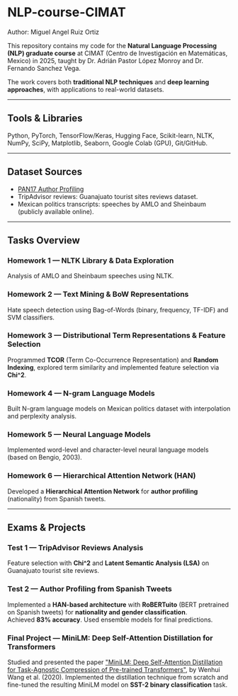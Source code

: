 # NLP-course-CIMAT

Author: Miguel Angel Ruiz Ortiz

This repository contains my code for the **Natural Language Processing (NLP) graduate course** at CIMAT (Centro de Investigación en Matemáticas, Mexico) in 2025, taught by Dr. Adrián Pastor López Monroy and Dr. Fernando Sanchez Vega.

The work covers both **traditional NLP techniques** and **deep learning approaches**, with applications to real-world datasets.

---

## Tools & Libraries

Python, PyTorch, TensorFlow/Keras, Hugging Face, Scikit-learn, NLTK, NumPy, SciPy, Matplotlib, Seaborn, Google Colab (GPU), Git/GitHub.

---

## Dataset Sources

- [PAN17 Author Profiling](https://pan.webis.de/clef17/pan17-web/author-profiling.html)
- TripAdvisor reviews: Guanajuato tourist sites reviews dataset.  
- Mexican politics transcripts: speeches by AMLO and Sheinbaum (publicly available online).  

---

## Tasks Overview

### Homework 1 — NLTK Library & Data Exploration

Analysis of AMLO and Sheinbaum speeches using NLTK.

### Homework 2 — Text Mining & BoW Representations

Hate speech detection using Bag-of-Words (binary, frequency, TF-IDF) and SVM classifiers.

### Homework 3 — Distributional Term Representations & Feature Selection

Programmed **TCOR** (Term Co-Occurrence Representation) and **Random Indexing**, explored term similarity and implemented feature selection via **Chi^2**.

### Homework 4 — N-gram Language Models

Built N-gram language models on Mexican politics dataset with interpolation and perplexity analysis.

### Homework 5 — Neural Language Models

Implemented word-level and character-level neural language models (based on Bengio, 2003).

### Homework 6 — Hierarchical Attention Network (HAN)

Developed a **Hierarchical Attention Network** for **author profiling** (nationality) from Spanish tweets.

---

## Exams & Projects

### Test 1 — TripAdvisor Reviews Analysis

Feature selection with **Chi^2** and **Latent Semantic Analysis (LSA)** on Guanajuato tourist site reviews.

### Test 2 — Author Profiling from Spanish Tweets

Implemented a **HAN-based architecture** with **RoBERTuito** (BERT pretrained on Spanish tweets) for **nationality and gender classification**.  
Achieved **83% accuracy**. Used ensemble models for final predictions.

### Final Project — MiniLM: Deep Self-Attention Distillation for Transformers

Studied and presented the paper ["MiniLM: Deep Self-Attention Distillation for Task-Agnostic Compression of Pre-trained Transformers"](https://arxiv.org/abs/2002.10957), by Wenhui Wang et al. (2020). Implemented the distillation technique from scratch and fine-tuned the resulting MiniLM model on **SST-2 binary classification** task.